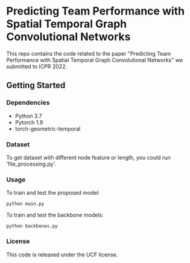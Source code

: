 # Predicting Team Performance with Spatial Temporal Graph Convolutional Networks

This repo contains the code related to the paper "Predicting Team Performance with Spatial Temporal Graph Convolutional Networks" we submitted to ICPR 2022.

## Getting Started

### Dependencies

* Python 3.7
* Pytorch 1.9
* torch-geometric-temporal

### Dataset
To get dataset with different node feature or length, you could run 'file_processing.py'.

### Usage

To train and test the proposed model:
```
python main.py
```

To train and test the backbone models:
```
python backbones.py
```
### License
This code is released under the UCF license.
